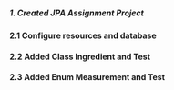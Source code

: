 ##### 1. Created JPA Assignment Project
#### 2.1 Configure resources and database
#### 2.2 Added Class Ingredient and Test
#### 2.3 Added Enum Measurement and Test
